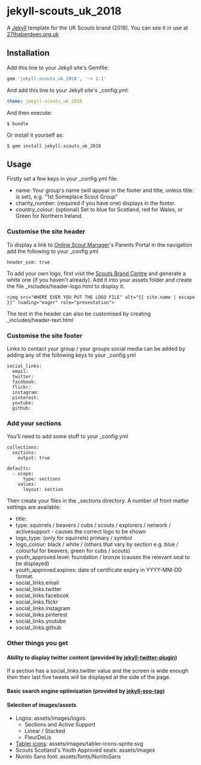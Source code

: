# jekyll-scouts_uk_2018

A [Jekyll](https://jekyllrb.com/) template for the UK Scouts brand (2018). You can see it in use at [27thaberdeen.org.uk](https://www.27thaberdeen.org.uk/)


## Installation

Add this line to your Jekyll site's Gemfile:

```ruby
gem 'jekyll-scouts_uk_2018', '~> 1.1'
```

And add this line to your Jekyll site's _config.yml:

```yaml
theme: jekyll-scouts_uk_2018
```

And then execute:

    $ bundle

Or install it yourself as:

    $ gem install jekyll-scouts_uk_2018


## Usage

Firstly set a few keys in your _config.yml file:
* name: Your group's name (will appear in the footer and title, unless title: is set), e.g. "1st Someplace Scout Group"
* charity_number: (required if you have one) displays in the footer.
* country_colour: (optional) Set to blue for Scotland, red for Wales, or Green for Northern Ireland.


### Customise the site header

To display a link to [Online Scout Manager](https://www.onlinescoutmanager.co.uk)'s Parents Portal in the navigation add the following to your _config.yml
```
header_osm: true
```

To add your own logo, first visit the [Scouts Brand Centre](https://scoutsbrand.org.uk/) and generate a white one (if you haven't already). Add it into your assets folder and create the file _includes/header-logo.html to display it.
```
<img src="WHERE EVER YOU PUT THE LOGO FILE" alt="{{ site.name | escape }}" loading="eager" role="presentation">
```

The text in the header can also be customised by creating _includes/header-text.html


### Customise the site footer

Links to contact your group / your groups social media can be added by adding any of the following keys to your _config.yml
```
social_links:
  email:
  twitter:
  facebook:
  flickr:
  instagram:
  pinterest:
  youtube:
  github:
```

### Add your sections

You'll need to add some stuff to your _config.yml
```
collections:
  sections:
    output: true

defaults:
  - scope:
      type: sections
    values:
      layout: section
```

Then create your files in the _sections directory. A number of front matter settings are available:
* title:
* type: squirrels / beavers / cubs / scouts / explorers / network / activesupport - causes the correct logo to be shown
* logo_type: (only for squirrels) primary / symbol
* logo_colour: black / white / (others that vary by section e.g. blue / colourful for beavers, green for cubs / scouts)
* youth_approved.level: foundation / bronze (causes the relevant seal to be displayed)
* youth_approved.expires: date of certificate expiry in YYYY-MM-DD format.
* social_links.email
* social_links.twitter
* social_links.facebook
* social_links.flickr
* social_links.instagram
* social_links.pinterest
* social_links.youtube
* social_links.github


### Other things you get

#### Ability to display twitter content (provided by [jekyll-twitter-plugin](https://github.com/rob-murray/jekyll-twitter-plugin))

If a section has a social_links.twitter value and the screen is wide enough then their last five tweets will be displayed at the side of the page.
#### Basic search engine optimisation (provided by [jekyll-seo-tag](https://github.com/jekyll/jekyll-seo-tag))

#### Selection of images/assets
* Logos: assets/images/logos
  * Sections and Active Support
  * Linear / Stacked
  * FleurDeLis
* [Tabler icons](https://tablericons.com/): assets/images/tabler-icons-sprite.svg
* Scouts Scotland's Youth Approved seals: assets/images
* Nunito Sans font: assets/fonts/NunitoSans